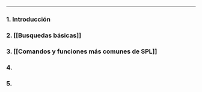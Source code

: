 
---

### 1. Introducción

### 2. [[Busquedas básicas]]

### 3. [[Comandos y funciones más comunes de SPL]]

### 4. 

### 5. 